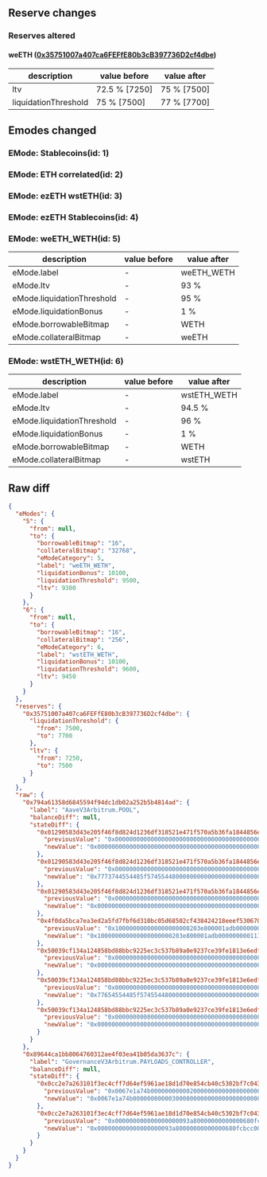 ## Reserve changes

### Reserves altered

#### weETH ([0x35751007a407ca6FEFfE80b3cB397736D2cf4dbe](https://arbiscan.io/address/0x35751007a407ca6FEFfE80b3cB397736D2cf4dbe))

| description | value before | value after |
| --- | --- | --- |
| ltv | 72.5 % [7250] | 75 % [7500] |
| liquidationThreshold | 75 % [7500] | 77 % [7700] |


## Emodes changed

### EMode: Stablecoins(id: 1)



### EMode: ETH correlated(id: 2)



### EMode: ezETH wstETH(id: 3)



### EMode: ezETH Stablecoins(id: 4)



### EMode: weETH_WETH(id: 5)

| description | value before | value after |
| --- | --- | --- |
| eMode.label | - | weETH_WETH |
| eMode.ltv | - | 93 % |
| eMode.liquidationThreshold | - | 95 % |
| eMode.liquidationBonus | - | 1 % |
| eMode.borrowableBitmap | - | WETH |
| eMode.collateralBitmap | - | weETH |


### EMode: wstETH_WETH(id: 6)

| description | value before | value after |
| --- | --- | --- |
| eMode.label | - | wstETH_WETH |
| eMode.ltv | - | 94.5 % |
| eMode.liquidationThreshold | - | 96 % |
| eMode.liquidationBonus | - | 1 % |
| eMode.borrowableBitmap | - | WETH |
| eMode.collateralBitmap | - | wstETH |


## Raw diff

```json
{
  "eModes": {
    "5": {
      "from": null,
      "to": {
        "borrowableBitmap": "16",
        "collateralBitmap": "32768",
        "eModeCategory": 5,
        "label": "weETH_WETH",
        "liquidationBonus": 10100,
        "liquidationThreshold": 9500,
        "ltv": 9300
      }
    },
    "6": {
      "from": null,
      "to": {
        "borrowableBitmap": "16",
        "collateralBitmap": "256",
        "eModeCategory": 6,
        "label": "wstETH_WETH",
        "liquidationBonus": 10100,
        "liquidationThreshold": 9600,
        "ltv": 9450
      }
    }
  },
  "reserves": {
    "0x35751007a407ca6FEFfE80b3cB397736D2cf4dbe": {
      "liquidationThreshold": {
        "from": 7500,
        "to": 7700
      },
      "ltv": {
        "from": 7250,
        "to": 7500
      }
    }
  },
  "raw": {
    "0x794a61358d6845594f94dc1db02a252b5b4814ad": {
      "label": "AaveV3Arbitrum.POOL",
      "balanceDiff": null,
      "stateDiff": {
        "0x01290583d43e205f46f8d824d1236df318521e471f570a5b36fa1844856e40d6": {
          "previousValue": "0x0000000000000000000000000000000000000000000000000000000000000000",
          "newValue": "0x00000000000000000000000000000000000000000000000001002774258024ea"
        },
        "0x01290583d43e205f46f8d824d1236df318521e471f570a5b36fa1844856e40d7": {
          "previousValue": "0x0000000000000000000000000000000000000000000000000000000000000000",
          "newValue": "0x7773744554485f57455448000000000000000000000000000000000000000016"
        },
        "0x01290583d43e205f46f8d824d1236df318521e471f570a5b36fa1844856e40d8": {
          "previousValue": "0x0000000000000000000000000000000000000000000000000000000000000000",
          "newValue": "0x0000000000000000000000000000000000000000000000000000000000000010"
        },
        "0x4f0da5bca7ea3ed2a5fd7fbf6d310bc05d68502cf438424218eeef530670c853": {
          "previousValue": "0x100000000000000000000203e800001adb00000000011194851229fe1d4c1c52",
          "newValue": "0x100000000000000000000203e800001adb00000000011194851229fe1e141d4c"
        },
        "0x50039cf134a124858bd88bbc9225ec3c537b89a0e9237ce39fe1813e6edf8257": {
          "previousValue": "0x0000000000000000000000000000000000000000000000000000000000000000",
          "newValue": "0x00000000000000000000000000000000000000000000000080002774251c2454"
        },
        "0x50039cf134a124858bd88bbc9225ec3c537b89a0e9237ce39fe1813e6edf8258": {
          "previousValue": "0x0000000000000000000000000000000000000000000000000000000000000000",
          "newValue": "0x77654554485f5745544800000000000000000000000000000000000000000014"
        },
        "0x50039cf134a124858bd88bbc9225ec3c537b89a0e9237ce39fe1813e6edf8259": {
          "previousValue": "0x0000000000000000000000000000000000000000000000000000000000000000",
          "newValue": "0x0000000000000000000000000000000000000000000000000000000000000010"
        }
      }
    },
    "0x89644ca1bb8064760312ae4f03ea41b05da3637c": {
      "label": "GovernanceV3Arbitrum.PAYLOADS_CONTROLLER",
      "balanceDiff": null,
      "stateDiff": {
        "0x0cc2e7a263101f3ec4cff7d64ef5961ae18d1d70e854cb40c5302bf7c043d7b9": {
          "previousValue": "0x0067e1a74b000000000002000000000000000000000000000000000000000000",
          "newValue": "0x0067e1a74b000000000003000000000000000000000000000000000000000000"
        },
        "0x0cc2e7a263101f3ec4cff7d64ef5961ae18d1d70e854cb40c5302bf7c043d7ba": {
          "previousValue": "0x000000000000000000093a80000000000000680fcbcc00000000000000000000",
          "newValue": "0x000000000000000000093a80000000000000680fcbcc00000000000067e1a74c"
        }
      }
    }
  }
}
```